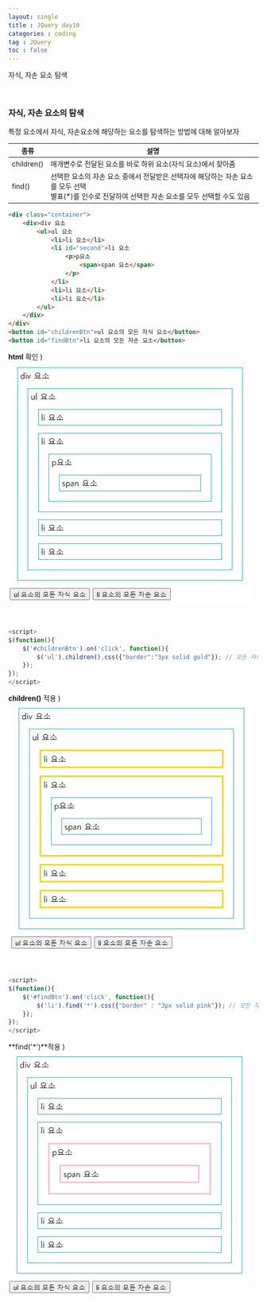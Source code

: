 ```yaml
---
layout: single
title : JQuery day10
categories : coding
tag : JQuery
toc : false
---
```


자식, 자손 요소 탐색

<br>

### 자식, 자손 요소의 탐색

특정 요소에서 자식, 자손요소에 해당하는 요소를 탐색하는 방법에 대해 알아보자

| 종류       | 설명                                                         |
| ---------- | ------------------------------------------------------------ |
| children() | 매개변수로 전달된 요소를 바로 하위 요소(자식 요소)에서 찾아줌 |
| find()     | 선택한 요소의 자손 요소 중에서 전달받은 선택자에 해당하는 자손 요소를 모두 선택<br>별표(*)를 인수로 전달하여 선택한 자손 요소를 모두 선택할 수도 있음 |

```html
<div class="container">
    <div>div 요소
        <ul>ul 요소
            <li>li 요소</li>
            <li id="second">li 요소
                <p>p요소
                    <span>span 요소</span>
                </p>
            </li>
            <li>li 요소</li>
            <li>li 요소</li>
        </ul>
    </div>
</div>
<button id="childrenBtn">ul 요소의 모든 자식 요소</button>
<button id="findBtn">li 요소의 모든 자손 요소</button>
```

**html** 확인 )<br>![jquery 10_1](https://github.com/YUNCHANYEONG/YUNCHANYEONG.github.io/blob/master/assets/images/coding_img/jquery10_1.JPG?raw=true)

<br>

```javascript
<script>
$(function(){
    $('#childrenBtn').on('click', function(){
        $('ul').children().css({"border":"3px solid gold"}); // 모든 자식 요소만
    });
});
</script>
```

**children()** 적용 )<br>![jquery 10_2](https://github.com/YUNCHANYEONG/YUNCHANYEONG.github.io/blob/master/assets/images/coding_img/jquery10_2.JPG?raw=true)

<br>

```javascript
<script>
$(function(){
    $('#findBtn').on('click', function(){
        $('li').find('*').css({"border" : "3px solid pink"}); // 모든 자손 요소
    });
});
</script>
```

**find('*')**적용 )<br>![jquery 10_3](https://github.com/YUNCHANYEONG/YUNCHANYEONG.github.io/blob/master/assets/images/coding_img/jquery10_3.JPG?raw=true)
